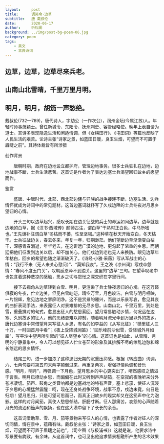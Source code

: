 ```yaml
---
layout:     post
title:      调笑令·边草
subtitle:   唐 戴叔伦
date:       2020-06-17
author:     听松阁
background: ../img/post-bg-poem-06.jpg
category: poem
tags:
    - 美文
    - 古典诗词
---
```


## 边草，边草，边草尽来兵老。
## 山南山北雪晴，千里万里月明。
## 明月，明月，胡笳一声愁绝。



戴叔伦(732—789)，唐代诗人，字幼公（一作次公），润州金坛(今属江苏)人。年轻时师事萧颖士。曾任新城令、东阳令、抚州刺史、容管经略使。晚年上表自请为道士。其诗多表现隐逸生活和闲适情调，但《女耕田行》、《屯田词》等篇也反映了人民生活的艰苦。论诗主张“诗家之景，如蓝田日暖，良玉生烟，可望而不可置于眉睫之前”。其诗体裁皆有所涉猎



创作背景

　　唐朝时期，政府在边地设立都护府，管理边地事务。很多士兵驻扎在边地，边地战事不断，士兵生活悲苦。这首词是作者为了表达边塞士兵渴望回归故乡的愿望而作。 





鉴赏

　　盛唐、中唐时代，北部、西北部边疆与异族的战争接连不断，边塞生活、边兵情怀就成为诗词中的常见题材。这首边塞词就抒写了久戍边陲的士兵冬夜对月思乡望归的心情。

　　开头三句以边草起兴，感叹长期在边关征战的兵士的命运如同边草。边草就是边地的白草，据《汉书·西域传》颜师古注，谓白草“干熟时正白色，牛马所嗜也。”王先谦补注谓白草“冬枯而不萎，性至坚韧。”这种草在秋天开始变白，冬天枯干。士兵征战边关，春去冬来，年复一年，归期渺茫。他们望断边草渐渐变白枯干，深感青春消逝，年华老去，在这僻远广漠的边地，更勾起了浓重的乡思。而朝廷把他们征发到边关以后，却不加关心，他们戍边到老也无人来换防。眼见边草年年枯白，回乡的希望也随之渐渐破灭了。《诗经·小雅·采薇》写从军战士的心情：“我行不来（无人来关心慰问）”、“莫知我哀”。王之涣《凉州词》写戍卒怨情：“春风不度玉门关”，叹朝廷恩泽不到边关。这里的“边草”三句。在望草叹老中也包含着这种悲凉的感触，思乡之切与怨怅之深交织在字里行间。

　　接下去视角从边草转到白雪、明月，更渲染了兵士静夜思归的心境。在这万籁俱寂的冬夜，伫立边关，但见白雪皑皑，晴空万里，月色皎洁。白雪与明月相映，一片银辉，愈见边地之寥廓明净。这不是赏景的雅兴，而是以乐景写哀，愈见其哀的曲折表现手法，来表露征人对景难排的无尽乡思。山南山北，千里万里，到处是雪，重叠排对的句式，愈显出征人的愁思萦回。望月常易触动乡情，何况远在边塞、久别故乡的征人，他的思绪更难以抑制，随着明月流光牵到万里以外的故乡。唐代边塞诗中常借望月来写征人乡思，有名的如李益的《从写北征》：“碛里征人三十万，一时回首月中看”；《夜上受降城闻笛》：“回乐峰前沙似雪，受降城外月如霜”，写平沙中望月所引起的“征人尽望乡”的心情。这首词也是如此，从雪晴、月明的宁静景象中，令人可以想见征人伫立苍茫的形象及其排解不尽的缭乱边愁和绵长悠远的思乡情怀。

　　结尾三句，进一步加浓了这种思归无期的沉重压抑感。根据《转应曲》词调，六、七两句要将第五句末两字颠倒过来，再重复两次，增强抒情色调和音乐感。“明月，明月”，再强调一下月色，望月思乡的中心更突出了，喟然感叹之情溢于言表。明月已撩动乡思，而偏偏在此时又听到声声胡笳，在空寂的夜晚听来分外苍凉凄切。笳声、鼓角之类音响都是边塞战地的特有声音，塞上悲笳，使征人沉浸于乡思的心境猛然震醒：呵，现在还身处战争环境，战事不息，戍边未竟，何日是归期！望月思归，只是可望可思而已，而真正归故乡的现实却又在这笳声中化为泡影。这样的对月闻笳，真使人愁思郁结，肝肠寸断。征人那痛苦，哀怨的心声随着月光的流洒和笳声的飘扬，也在这大漠中留下了长长的余音。

　　这首词借助草、雪、月、笳等景物来写征人的心情，也表露了作者对征人的深切同情，情在景中，蕴藉有味。戴叔伦主张：“诗家之景，如蓝田日暖，良玉生烟，可望而不可置于眉睫之前也”。（司空图《与极浦书》）这就是说，他要求诗中写景要有韵致，有余味。从这首词中，也可见出他追求情景相融所产生的艺术效果
